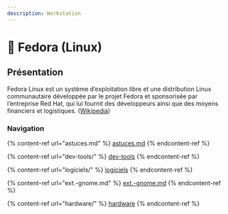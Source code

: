 ```yaml
---
description: Workstation
---
```


# 🐧 Fedora (Linux)

## Présentation

Fedora Linux est un système d’exploitation libre et une distribution Linux communautaire développée par le projet Fedora et sponsorisée par l’entreprise Red Hat, qui lui fournit des développeurs ainsi que des moyens financiers et logistiques. ([Wikipedia](https://fr.wikipedia.org/wiki/Fedora\_Linux))

### Navigation

{% content-ref url="astuces.md" %}
[astuces.md](astuces.md)
{% endcontent-ref %}

{% content-ref url="dev-tools/" %}
[dev-tools](dev-tools/)
{% endcontent-ref %}

{% content-ref url="logiciels/" %}
[logiciels](logiciels/)
{% endcontent-ref %}

{% content-ref url="ext.-gnome.md" %}
[ext.-gnome.md](ext.-gnome.md)
{% endcontent-ref %}

{% content-ref url="hardware/" %}
[hardware](hardware/)
{% endcontent-ref %}

